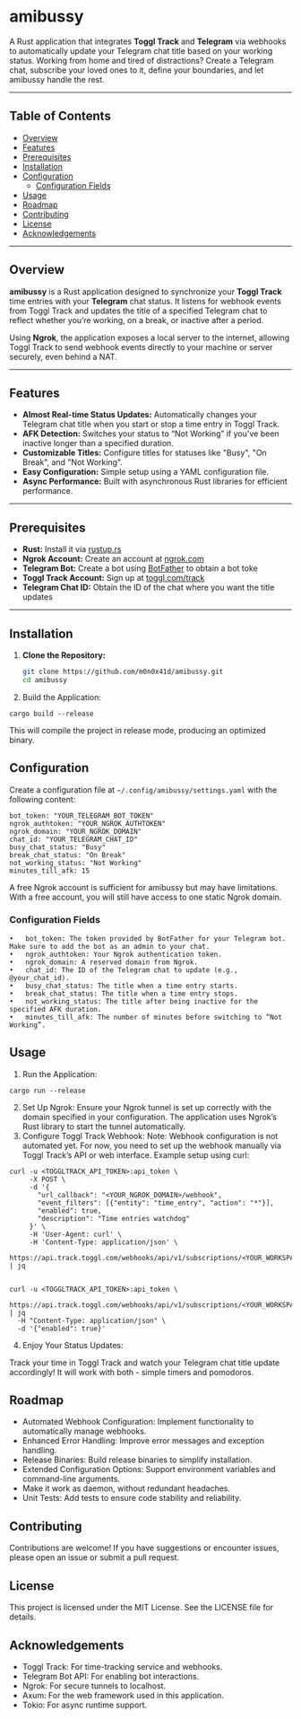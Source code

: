 # amibussy

A Rust application that integrates **Toggl Track** and **Telegram** via webhooks to automatically update your Telegram chat title based on your working status. 
Working from home and tired of distractions? 
Create a Telegram chat, subscribe your loved ones to it, define your boundaries, and let amibussy handle the rest.

---

## Table of Contents
- [Overview](#overview)
- [Features](#features)
- [Prerequisites](#prerequisites)
- [Installation](#installation)
- [Configuration](#configuration)
  - [Configuration Fields](#configuration-fields)
- [Usage](#usage)
- [Roadmap](#roadmap)
- [Contributing](#contributing)
- [License](#license)
- [Acknowledgements](#acknowledgements)

---

## Overview

**amibussy** is a Rust application designed to synchronize your **Toggl Track** time entries with your **Telegram** chat status. It listens for webhook events from Toggl Track and updates the title of a specified Telegram chat to reflect whether you’re working, on a break, or inactive after a period.

Using **Ngrok**, the application exposes a local server to the internet, allowing Toggl Track to send webhook events directly to your machine or server securely, even behind a NAT.

---

## Features

- **Almost Real-time Status Updates:** Automatically changes your Telegram chat title when you start or stop a time entry in Toggl Track.
- **AFK Detection:** Switches your status to “Not Working” if you've been inactive longer than a specified duration.
- **Customizable Titles:** Configure titles for statuses like "Busy", "On Break", and "Not Working".
- **Easy Configuration:** Simple setup using a YAML configuration file.
- **Async Performance:** Built with asynchronous Rust libraries for efficient performance.

---

## Prerequisites

- **Rust:** Install it via [rustup.rs](https://rustup.rs)
- **Ngrok Account:** Create an account at [ngrok.com](https://ngrok.com)
- **Telegram Bot:** Create a bot using [BotFather](https://t.me/BotFather) to obtain a bot toke
- **Toggl Track Account:** Sign up at [toggl.com/track](https://toggl.com/track)
- **Telegram Chat ID:** Obtain the ID of the chat where you want the title updates

---

## Installation

1. **Clone the Repository:**

   ```bash
   git clone https://github.com/m0n0x41d/amibussy.git
   cd amibussy
   ```

2.	Build the Application:

```
cargo build --release
```

This will compile the project in release mode, producing an optimized binary.

## Configuration

Create a configuration file at `~/.config/amibussy/settings.yaml` with the following content:

```
bot_token: "YOUR_TELEGRAM_BOT_TOKEN"
ngrok_authtoken: "YOUR_NGROK_AUTHTOKEN"
ngrok_domain: "YOUR_NGROK_DOMAIN"
chat_id: "YOUR_TELEGRAM_CHAT_ID"
busy_chat_status: "Busy"
break_chat_status: "On Break"
not_working_status: "Not Working"
minutes_till_afk: 15
```

A free Ngrok account is sufficient for amibussy but may have limitations. With a free account, you will still have access to one static Ngrok domain.

### Configuration Fields

	•	bot_token: The token provided by BotFather for your Telegram bot. Make sure to add the bot as an admin to your chat.
	•	ngrok_authtoken: Your Ngrok authentication token.
	•	ngrok_domain: A reserved domain from Ngrok.
	•	chat_id: The ID of the Telegram chat to update (e.g., @your_chat_id).
	•	busy_chat_status: The title when a time entry starts.
	•	break_chat_status: The title when a time entry stops.
	•	not_working_status: The title after being inactive for the specified AFK duration.
	•	minutes_till_afk: The number of minutes before switching to “Not Working”.

## Usage

1.	Run the Application:

```
cargo run --release
```


2.	Set Up Ngrok:
Ensure your Ngrok tunnel is set up correctly with the domain specified in your configuration. The application uses Ngrok’s Rust library to start the tunnel automatically.
3.	Configure Toggl Track Webhook:
Note: Webhook configuration is not automated yet. For now, you need to set up the webhook manually via Toggl Track’s API or web interface.
Example setup using curl:

```
curl -u <TOGGLTRACK_API_TOKEN>:api_token \
     -X POST \
     -d '{
       "url_callback": "<YOUR_NGROK_DOMAIN>/webhook",
       "event_filters": [{"entity": "time_entry", "action": "*"}],
       "enabled": true,
       "description": "Time entries watchdog"
     }' \
     -H 'User-Agent: curl' \
     -H 'Content-Type: application/json' \
     https://api.track.toggl.com/webhooks/api/v1/subscriptions/<YOUR_WORKSPACE_ID> | jq


curl -u <TOGGLTRACK_API_TOKEN>:api_token \
  https://api.track.toggl.com/webhooks/api/v1/subscriptions/<YOUR_WORKSPACE_ID>/<YOUR_WEBHOOK_SUBSCRIPTION_ID> | jq
  -H "Content-Type: application/json" \
  -d '{"enabled": true}'
```


4.	Enjoy Your Status Updates:

Track your time in Toggl Track and watch your Telegram chat title update accordingly!
It will work with both - simple timers and pomodoros.

## Roadmap

- Automated Webhook Configuration: Implement functionality to automatically manage webhooks.
- Enhanced Error Handling: Improve error messages and exception handling.
- Release Binaries: Build release binaries to simplify installation.
- Extended Configuration Options: Support environment variables and command-line arguments.
- Make it work as daemon, without redundant headaches.
- Unit Tests: Add tests to ensure code stability and reliability.

## Contributing

Contributions are welcome! If you have suggestions or encounter issues, please open an issue or submit a pull request.

## License

This project is licensed under the MIT License. See the LICENSE file for details.

## Acknowledgements

- Toggl Track: For time-tracking service and webhooks.
- Telegram Bot API: For enabling bot interactions.
- Ngrok: For secure tunnels to localhost.
- Axum: For the web framework used in this application.
- Tokio: For async runtime support.

